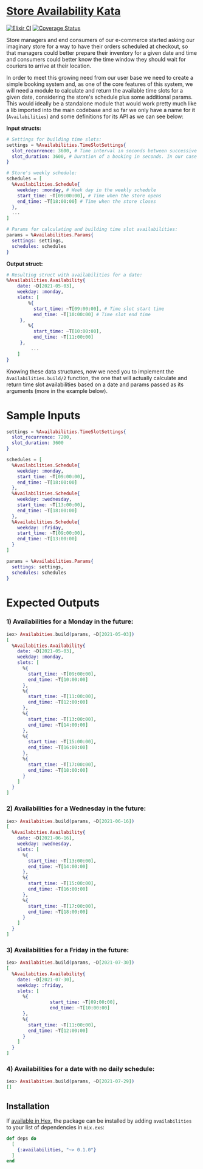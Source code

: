 # [Store Availability Kata](https://fl4m3ph03n1x.github.io/store_availability_kata/)

[![Elixir CI](https://github.com/Fl4m3Ph03n1x/store_availability_kata/actions/workflows/elixir.yml/badge.svg?branch=main)](https://github.com/Fl4m3Ph03n1x/store_availability_kata/actions/workflows/elixir.yml) [![Coverage Status](https://coveralls.io/repos/github/Fl4m3Ph03n1x/store_availability_kata/badge.svg?branch=main)](https://coveralls.io/github/Fl4m3Ph03n1x/store_availability_kata?branch=main)

Store managers and end consumers of our e-commerce started asking our imaginary store for a way to have their orders scheduled at checkout, so that managers could better prepare their inventory for a given date and time and consumers could better know the time window they should wait for couriers to arrive at their location.

In order to meet this growing need from our user base we need to create a simple booking system and, as one of the core features of this system, we will need a module to calculate and return the available time slots for a given date, considering the store's schedule plus some additional params. This would ideally be a standalone module that would work pretty much like a lib imported into the main codebase and so far we only have a name for it (`Availabilities`) and some definitions for its API as we can see below:


**Input structs:**

```elixir
# Settings for building time slots:
settings = %Availabilities.TimeSlotSettings{
  slot_recurrence: 3600, # Time interval in seconds between successive availability slots e.g. 3600 => time slots: 09:00, 10:00, 11:00, ...
  slot_duration: 3600, # Duration of a booking in seconds. In our case it's the delivery time window for a scheduled order
}

# Store's weekly schedule:
schedules = [
  %Availabilities.Schedule{
    weekday: :monday, # Week day in the weekly schedule
    start_time: ~T[09:00:00], # Time when the store opens
    end_time: ~T[18:00:00] # Time when the store closes
  },
  ...
]

# Params for calculating and building time slot availabilities:
params = %Availabilities.Params{
  settings: settings,
  schedules: schedules
}

```

**Output struct:**

```elixir
# Resulting struct with availabilities for a date:
%Availabilities.Availability{
	date: ~D[2021-05-03],
	weekday: :monday, 
	slots: [
		%{
	      start_time: ~T[09:00:00], # Time slot start time
	      end_time: ~T[10:00:00] # Time slot end time
     },
		%{
	      start_time: ~T[10:00:00],
	      end_time: ~T[11:00:00]
     },
		 ...
	]
}
```

Knowing these data structures, now we need you to implement the `Availabilities.build/2` function, the one that will actually calculate and return time slot availabilities based on a date and params passed as its arguments (more in the example below).

# Sample Inputs

```elixir
settings = %Availabilities.TimeSlotSettings{
  slot_recurrence: 7200,
  slot_duration: 3600
}

schedules = [
  %Availabilities.Schedule{
    weekday: :monday,
    start_time: ~T[09:00:00],
    end_time: ~T[18:00:00]
  },
  %Availabilities.Schedule{
    weekday: :wednesday,
    start_time: ~T[13:00:00],
    end_time: ~T[18:00:00]
  },
  %Availabilities.Schedule{
    weekday: :friday,
    start_time: ~T[09:00:00],
    end_time: ~T[13:00:00]
  }
]

params = %Availabilities.Params{
  settings: settings,
  schedules: schedules
}
```

# Expected Outputs

### 1) Availabilities for a Monday in the future:

```elixir
iex> Availabities.build(params, ~D[2021-05-03])
[
  %Availabities.Availability{
    date: ~D[2021-05-03],
    weekday: :monday,
    slots: [
      %{
        start_time: ~T[09:00:00],
        end_time: ~T[10:00:00]
      },
      %{
        start_time: ~T[11:00:00],
        end_time: ~T[12:00:00]
      },
      %{
        start_time: ~T[13:00:00],
        end_time: ~T[14:00:00]
      },
      %{
        start_time: ~T[15:00:00],
        end_time: ~T[16:00:00]
      },
      %{
        start_time: ~T[17:00:00],
        end_time: ~T[18:00:00]
      }
    ]
  }
]
```

### 2) Availabilities for a Wednesday in the future:

```elixir
iex> Availabities.build(params, ~D[2021-06-16])
[
  %Availabities.Availability{
    date: ~D[2021-06-16],
    weekday: :wednesday,
    slots: [
      %{
        start_time: ~T[13:00:00],
        end_time: ~T[14:00:00]
      },
      %{
        start_time: ~T[15:00:00],
        end_time: ~T[16:00:00]
      },
      %{
        start_time: ~T[17:00:00],
        end_time: ~T[18:00:00]
      }
    ]
  }
]
```

### 3) Availabilities for a Friday in the future:

```elixir
iex> Availabities.build(params, ~D[2021-07-30])
[
  %Availabities.Availability{
    date: ~D[2021-07-30],
    weekday: :friday,
    slots: [
      %{
				start_time: ~T[09:00:00],
				end_time: ~T[10:00:00]
      },
      %{
        start_time: ~T[11:00:00],
        end_time: ~T[12:00:00]
      }
    ]
  }
]
```

### 4) Availabilities for a date with no daily schedule:

```elixir
iex> Availabities.build(params, ~D[2021-07-29])
[]
```

## Installation

If [available in Hex](https://hex.pm/docs/publish), the package can be installed
by adding `availabilities` to your list of dependencies in `mix.exs`:

```elixir
def deps do
  [
    {:availabilities, "~> 0.1.0"}
  ]
end
```

